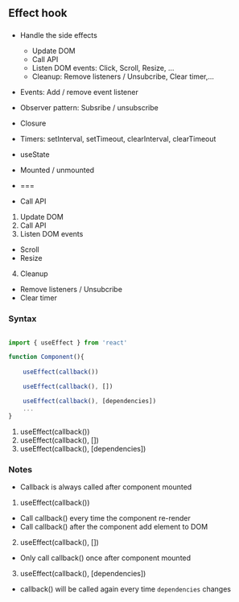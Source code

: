 ## Effect hook
### 
- Handle the side effects
  - Update DOM
  - Call API
  - Listen DOM events: Click, Scroll, Resize, ...
  - Cleanup: Remove listeners / Unsubcribe, Clear timer,...

- Events: Add / remove event listener
- Observer pattern: Subsribe / unsubscribe
- Closure
- Timers: setInterval, setTimeout, clearInterval, clearTimeout
- useState
- Mounted / unmounted
- ===
- Call API

1. Update DOM
2. Call API
3. Listen DOM events
- Scroll
- Resize
4. Cleanup
- Remove listeners / Unsubcribe
- Clear timer

### Syntax
``` jsx

import { useEffect } from 'react'

function Component(){
    
    useEffect(callback())

    useEffect(callback(), [])

    useEffect(callback(), [dependencies])
    ...
}

```

1. useEffect(callback())
2. useEffect(callback(), [])
3. useEffect(callback(), [dependencies])

### Notes
- Callback is always called after component mounted

1. useEffect(callback())
- Call callback() every time the component re-render
- Call callback() after the component add element to DOM
2. useEffect(callback(), [])
- Only call callback() once after component mounted
3. useEffect(callback(), [dependencies])
- callback() will be called again every time `dependencies` changes